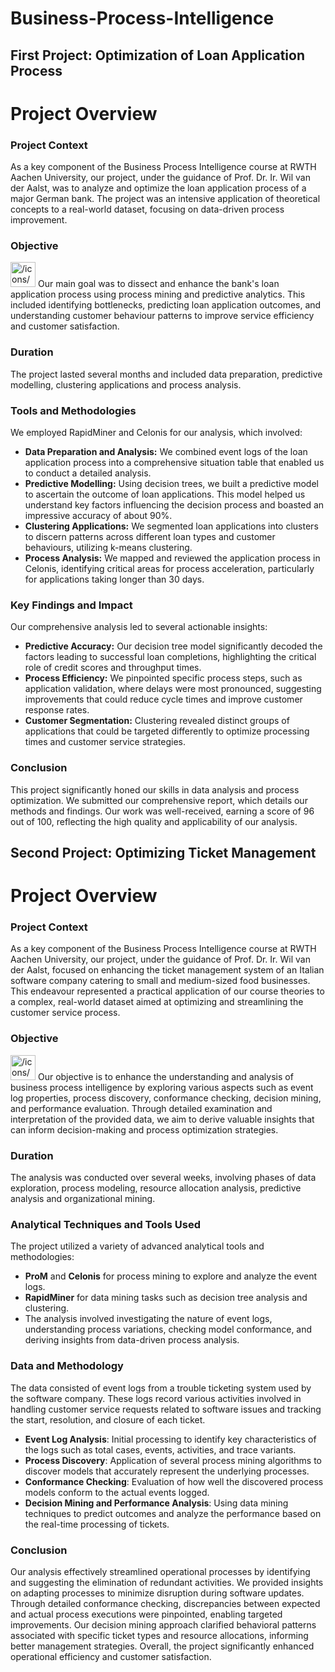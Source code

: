 # Business-Process-Intelligence
## First Project: Optimization of Loan Application Process
# **Project Overview**

### Project Context

As a key component of the Business Process Intelligence course at RWTH Aachen University, our project, under the guidance of Prof. Dr. Ir. Wil van der Aalst, was to analyze and optimize the loan application process of a major German bank. The project was an intensive application of theoretical concepts to a real-world dataset, focusing on data-driven process improvement.

### Objective

<aside>
<img src="/icons/bookmark-outline_gray.svg" alt="/icons/bookmark-outline_gray.svg" width="40px" /> Our main goal was to dissect and enhance the bank's loan application process using process mining and predictive analytics. This included identifying bottlenecks, predicting loan application outcomes, and understanding customer behaviour patterns to improve service efficiency and customer satisfaction.

</aside>

### **Duration**

The project lasted several months and included data preparation, predictive modelling, clustering applications and process analysis.

### **Tools and Methodologies**

We employed RapidMiner and Celonis for our analysis, which involved:

- **Data Preparation and Analysis:** We combined event logs of the loan application process into a comprehensive situation table that enabled us to conduct a detailed analysis.
- **Predictive Modelling:** Using decision trees, we built a predictive model to ascertain the outcome of loan applications. This model helped us understand key factors influencing the decision process and boasted an impressive accuracy of about 90%.
- **Clustering Applications:** We segmented loan applications into clusters to discern patterns across different loan types and customer behaviours, utilizing k-means clustering.
- **Process Analysis:** We mapped and reviewed the application process in Celonis, identifying critical areas for process acceleration, particularly for applications taking longer than 30 days.

### Key Findings and Impact

Our comprehensive analysis led to several actionable insights:

- **Predictive Accuracy:** Our decision tree model significantly decoded the factors leading to successful loan completions, highlighting the critical role of credit scores and throughput times.
- **Process Efficiency:** We pinpointed specific process steps, such as application validation, where delays were most pronounced, suggesting improvements that could reduce cycle times and improve customer response rates.
- **Customer Segmentation:** Clustering revealed distinct groups of applications that could be targeted differently to optimize processing times and customer service strategies.

### Conclusion

This project significantly honed our skills in data analysis and process optimization. We submitted our comprehensive report, which details our methods and findings. Our work was well-received, earning a score of 96 out of 100, reflecting the high quality and applicability of our analysis.

## Second Project: Optimizing Ticket Management
# **Project Overview**

### Project Context

As a key component of the Business Process Intelligence course at RWTH Aachen University, our project, under the guidance of Prof. Dr. Ir. Wil van der Aalst, focused on enhancing the ticket management system of an Italian software company catering to small and medium-sized food businesses. This endeavour represented a practical application of our course theories to a complex, real-world dataset aimed at optimizing and streamlining the customer service process.

### Objective

<aside>
<img src="/icons/bookmark-outline_gray.svg" alt="/icons/bookmark-outline_gray.svg" width="40px" /> Our objective is to enhance the understanding and analysis of business process intelligence by exploring various aspects such as event log properties, process discovery, conformance checking, decision mining, and performance evaluation. Through detailed examination and interpretation of the provided data, we aim to derive valuable insights that can inform decision-making and process optimization strategies.

</aside>

### **Duration**

The analysis was conducted over several weeks, involving phases of data exploration, process modeling, resource allocation analysis, predictive analysis and organizational mining.

### **Analytical Techniques and Tools Used**

The project utilized a variety of advanced analytical tools and methodologies:

- **ProM** and **Celonis** for process mining to explore and analyze the event logs.
- **RapidMiner** for data mining tasks such as decision tree analysis and clustering.
- The analysis involved investigating the nature of event logs, understanding process variations, checking model conformance, and deriving insights from data-driven process analysis.

### **Data and Methodology**

The data consisted of event logs from a trouble ticketing system used by the software company. These logs record various activities involved in handling customer service requests related to software issues and tracking the start, resolution, and closure of each ticket.

- **Event Log Analysis**: Initial processing to identify key characteristics of the logs such as total cases, events, activities, and trace variants.
- **Process Discovery**: Application of several process mining algorithms to discover models that accurately represent the underlying processes.
- **Conformance Checking**: Evaluation of how well the discovered process models conform to the actual events logged.
- **Decision Mining and Performance Analysis**: Using data mining techniques to predict outcomes and analyze the performance based on the real-time processing of tickets.

### **Conclusion**

Our analysis effectively streamlined operational processes by identifying and suggesting the elimination of redundant activities. We provided insights on adapting processes to minimize disruption during software updates. Through detailed conformance checking, discrepancies between expected and actual process executions were pinpointed, enabling targeted improvements. Our decision mining approach clarified behavioral patterns associated with specific ticket types and resource allocations, informing better management strategies. Overall, the project significantly enhanced operational efficiency and customer satisfaction.

